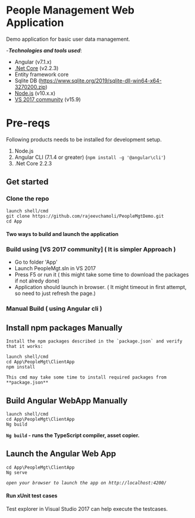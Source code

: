 # People Management Web Application
Demo application for basic user data management.

-***Technologies and tools used***:
- Angular  (v7.1.x)
- [.Net Core](https://dotnet.microsoft.com/download/dotnet-core/2.2) (v2.2.3)
- Entity framework core 
- Sqlite DB (https://www.sqlite.org/2019/sqlite-dll-win64-x64-3270200.zip)
- [Node.js](https://nodejs.org/en/download/) (v10.x.x) 
- [VS 2017 community](https://visualstudio.microsoft.com/downloads/) (v15.9)

# Pre-reqs
Following products needs to be installed for development setup.
1. Node.js
2. Angular CLI (7.1.4 or greater) (`npm install -g '@angular\cli'`)
3. .Net Core 2.2.3

## Get started

### Clone the repo

```
launch shell/cmd
git clone https://github.com/rajeevchamoli/PeopleMgtDemo.git
cd App
```

#### Two ways to build and launch the application

### Build using [VS 2017 community] ( It is simpler Approach )

* Go to folder 'App'
* Launch PeopleMgt.sln in VS 2017
* Press F5 or run it  ( this might take some time to download the packages if not alredy done)
* Application should launch in browser. ( It might timeout in first attempt, so need to just refresh the page.) 

### Manual Build ( using Angular cli )

## Install npm packages Manually

```
Install the npm packages described in the `package.json` and verify that it works:

launch shell/cmd
cd App\PeopleMgt\ClientApp
npm install

This cmd may take some time to install required packages from **package.json**

```


## Build Angular WebApp Manually

```
launch shell/cmd
cd App\PeopleMgt\ClientApp
Ng build

```
**`Ng build` - runs the TypeScript compiler, asset copier.**

## Launch the Angular Web App

```shell
cd App\PeopleMgt\ClientApp
Ng serve
```
*`open your browser to launch the app on http://localhost:4200/`*
  
#### Run xUnit test cases

Test explorer in Visual Studio 2017 can help execute the testcases.
